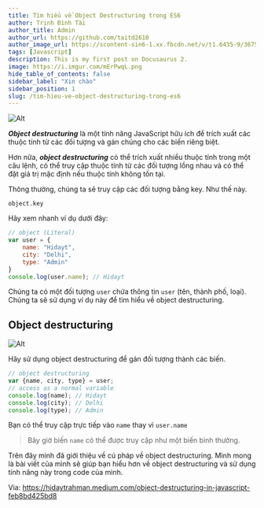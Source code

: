 ```yaml
---
title: Tìm hiểu về Object Destructuring trong ES6
author: Trịnh Đình Tài
author_title: Admin
author_url: https://github.com/taitd2610
author_image_url: https://scontent-sin6-1.xx.fbcdn.net/v/t1.6435-9/36756866_226907771464364_2771393154585198592_n.jpg?_nc_cat=101&ccb=1-3&_nc_sid=09cbfe&_nc_ohc=MGgQs4UzM5EAX-5FQaR&_nc_ht=scontent-sin6-1.xx&oh=24342e3e97bc53311a628434d6667de7&oe=60DCA347
tags: [Javascript]
description: This is my first post on Docusaurus 2.
image: https://i.imgur.com/mErPwqL.png
hide_table_of_contents: false
sidebar_label: "Xin chào"
sidebar_position: 1
slug: /tim-hieu-ve-object-destructuring-trong-es6
---
```


![Alt](https://miro.medium.com/max/3564/1*I_tLXChoCNAbQzVnUifILg.png)

***Object destructuring*** là một tính năng JavaScript hữu ích để trích xuất các thuộc tính từ các đối tượng và gán chúng cho các biến riêng biệt.  

Hơn nữa, ***object destructuring*** có thể trích xuất nhiều thuộc tính trong một câu lệnh, có thể truy cập thuộc tính từ các đối tượng lồng nhau và có thể đặt giá trị mặc định nếu thuộc tính không tồn tại. 

<!--truncate-->

Thông thường, chúng ta sẽ truy cập các đối tượng bằng key. Như thế này.  

```
object.key
```

Hãy xem nhanh ví dụ dưới đây:  

```js
// object (Literal)
var user = {
    name: "Hidayt",
    city: "Delhi",
    type: "Admin"
}
console.log(user.name); // Hidayt
```

Chúng ta có một đối tượng `user` chứa thông tin `user` (tên, thành phố, loại). Chúng ta sẽ sử dụng ví dụ này để tìm hiểu về object destructuring.

## Object destructuring

![Alt](https://miro.medium.com/max/700/1*f0chEeG4RhjGiMgihO2N6A.png)

Hãy sử dụng object destructuring để gán đối tượng thành các biến.  

```js
// object destructuring
var {name, city, type} = user;
// access as a normal variable
console.log(name); // Hidayt
console.log(city); // Delhi
console.log(type); // Admin
```

Bạn có thể truy cập trực tiếp vào `name` thay vì `user.name`  

> Bây giờ biến `name` có thể được truy cập như một biến bình thường.  

Trên đây mình đã giới thiệu về cú pháp về object destructuring. Mình mong là bài viết của mình sẽ giúp bạn hiểu hơn về object destructuring và sử dụng tính năng này trong code của mình.

Via: https://hidaytrahman.medium.com/object-destructuring-in-javascript-feb8bd425bd8

